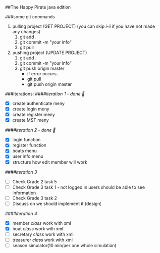 ##The Happy Pirate java edition

###some git commands
1. pulling project (GET PROJECT) (you can skip *i-ii* if you have not made any changes)
	1. git add .
	2. git commit -m "your info"
	3. git pull
2. pushing project (UPDATE PROJECT)
	1. git add .
	2. git commit -m "your info"
	3. git push origin master
		* if error occurs..
		* git pull
		* git push origin master


###Iterations:
####*iteration 1 - done :balloon:*
- [x] create authenticate meny
- [x] create login meny
- [x] create register meny
- [x] create MST meny

####*iteration 2 - done :balloon:*
- [x] login function
- [x] register function
- [x] boats menu
- [x] user info menu
- [x] structure how edit member will work

####*iteration 3*
- [ ] Check Grade 2 task 5
- [ ] Check Grade 3 task 1 - not logged in users should be able to see information
- [ ] Check Grade 3 task 2
- [ ] Discuss on we should implement it (design)

####*iteration 4*
- [x] member *class* work with xml
- [x] boat *class* work with xml
- [ ] secretary *class* work with xml
- [ ] treasurer *class* work with xml
- [ ] season simulator(10 min/per one whole simulation)